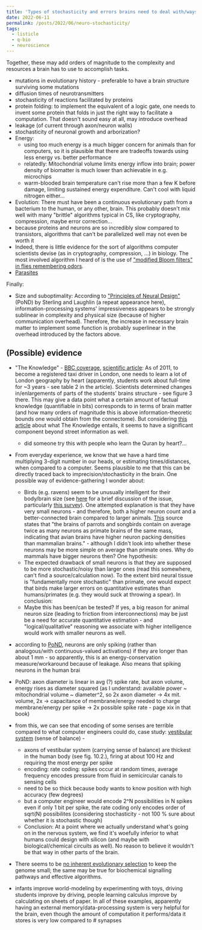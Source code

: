 ```yaml
---
title: 'Types of stochasticity and errors brains need to deal with/ways in which proteins in water are suboptimal for computation'
date: 2022-06-11
permalink: /posts/2022/06/neuro-stochasticity/
tags:
  - listicle
  - q-bio
  - neuroscience
---
```

Together, these may add orders of magnitude to the complexity and resources a brain has to use to accomplish tasks.
- mutations in evolutionary history - preferable to have a brain structure surviving some mutations
- diffusion times of neurotransmitters
- stochasticity of reactions facilitated by proteins
- protein folding: to implement the equivalent of a logic gate, one needs to invent some protein that folds in just the right way to facilitate a computation. That doesn't sound easy at all, may introduce overhead
- leakage (of current through axon/neuron walls)
- stochasticity of neuronal growth and arborization?
- Energy:
  - using too much energy is a much bigger concern for animals than for computers, so it is plausible that there are tradeoffs towards using less energy vs. better performance
  - relatedly: Mitochondrial volume limits energy inflow into brain; power density of biomatter is much lower than achievable in e.g. microchips
  - warm-blooded brain temperature can't rise more than a few K before damage, limiting sustained energy expenditure. Can't cool with liquid nitrogen either...
- Evolution: There must have been a continuous evolutionary path from a bacterium to the human, or any other, brain. This probably doesn't mix well with many "brittle" algorithms typical in CS, like cryptography, compression, maybe error correction...
- because proteins and neurons are so incredibly slow compared to transistors, algorithms that can't be parallelized well may not even be worth it
- Indeed, there is little evidence for the sort of algorithms computer scientists devise (as in cryptography, compression, ...) in biology. The most involved algorithm I heard of is the use of ["modified Bloom filters" in flies remembering odors](https://en.wikipedia.org/w/index.php?title=Bloom_filter&oldid=1087877900#Examples).
- [Parasites](https://slatestarcodex.com/blog_images/parasite_study.pdf)

Finally:
- Size and suboptimality: According to ["Principles of Neural Design"](https://mitpress.mit.edu/books/principles-neural-design) (PoND) by Sterling and Laughlin (a repeat appearance here), information-processing systems' impressiveness appears to be strongly sublinear in complexity and physical size (because of higher communication overhead). Therefore, the increase in necessary brain matter to implement some function is probably superlinear in the overhead introduced by the factors above.

(Possible) evidence
--------
- "The Knowledge" - [BBC coverage](https://mitpress.mit.edu/books/principles-neural-design), [scientific article](https://www.cell.com/current-biology/fulltext/S0960-9822(11)01267-X): As of 2011, to become a registered taxi driver in London, one needs to learn a lot of London geography by heart (apparently, students work about full-time for ~3 years - see table 2 in the article). Scientists determined changes in/enlargements of parts of the students' brains structure - see figure 3 there. This may give a data point what a certain amount of factual knowledge (quantifiable in bits) corresponds to in terms of brain matter (and how many orders of magnitude this is above information-theoretic bounds one would obtain from the connectome). But considering [this article](https://www.nytimes.com/2014/11/10/t-magazine/london-taxi-test-knowledge.html) about what The Knowledge entails, it seems to have a significant component beyond street information as well.
   - did someone try this with people who learn the Quran by heart?...
- From everyday experience, we know that we have a hard time multiplying 3-digit number in our heads, or estimating times/distances, when compared to a computer. Seems plausible to me that this can be directly traced back to imprecision/stochasticity in the brain. One possible way of evidence-gathering I wonder about:
    - Birds (e.g. ravens) seem to be unusually intelligent for their body/brain size (see [here](https://slatestarcodex.com/2019/03/25/neurons-and-intelligence-a-birdbrained-perspective/) for a brief discussion of the issue, particularly [this survey](https://aiimpacts.org/investigation-into-the-relationship-between-neuron-count-and-intelligence-across-differing-cortical-architectures/)). One attempted explanation is that they have very small neurons - and therefore, both a higher neuron count and a better-connected brain compared to larger animals. [This](https://arstechnica.com/science/2016/06/bird-brains-are-densewith-neurons/) source states that "the brains of parrots and songbirds contain on average twice as many neurons as primate brains of the same mass, indicating that avian brains have higher neuron packing densities than mammalian brains." - although I didn't look into whether these neurons may be more simple on average than primate ones. Why do mammals have bigger neurons then? One hypothesis:
    - The expected drawback of small neurons is that they are supposed to be more stochastic/noisy than larger ones (read this somewhere, can't find a source/calculation now). To the extent bird neural tissue is "fundamentally more stochastic" than primate, one would expect that birds make larger errors on quantitative estimates than humans/primates (e.g. they would suck at throwing a spear). In conclusion:
    - Maybe this has been/can be tested? If yes, a big reason for animal neuron size (leading to friction from interconnections) may be just be a need for accurate quantitative estimation - and "logical/qualitative" reasoning we associate with higher intelligence would work with smaller neurons as well.
- according to [PoND](https://mitpress.mit.edu/books/principles-neural-design), neurons are only spiking (rather than analogous/with continuous-valued activations) if they are longer than about 1 mm - so apparently, this is an energy-conservation measure/workaround because of leakage. Also means that spiking neurons in the human brai
- PoND: axon diameter is linear in avg (?) spike rate, but axon volume, energy rises as diameter squared (as I understand: available power ~ mitochondrial volume ~ diameter^2, so 2x axon diameter -> 4x mit. volume, 2x -> capacitance of membrane/energy needed to charge membrane/energy per spike -> 2x possible spike rate - page xix in that book)
- from this, we can see that encoding of some senses are terrible compared to what computer engineers could do, case study: [vestibular system](https://en.wikipedia.org/wiki/Vestibular_system) (sense of balance) -
    - axons of vestibular system (carrying sense of balance) are thickest in the human body (see fig. 10.2.), firing at about 100 Hz and requiring the most energy per spike
    - encoding: rate coding: spikes occur at random times, average frequency encodes pressure from fluid in semicircular canals to sensing cells
    - need to be so thick because body wants to know position with high accuracy (few degrees)
    - but a computer engineer would encode 2^N possibilities in N spikes even if only 1 bit per spike, the rate coding only encodes order of sqrt(N) possibilites (considering stochasticity - not 100 % sure about whether it is stochastic though)
    - Conclusion: At a point where we actually understand what's going on in the nervous system, we find it's woefully inferior to what humans could design with silicon (and maybe with biological/chemical circuits as well). No reason to believe it wouldn't be that way in other parts of the brain.

- There seems to be [no inherent evolutionary selection](https://en.wikipedia.org/w/index.php?title=Genome_size&oldid=1076325456#Variation_in_genome_size_and_gene_content) to keep the genome small; the same may be true for biochemical signalling pathways and effective algorithms.

- infants improve world-modeling by experimenting with toys, driving students improve by driving, people learning calculus improve by calculating on sheets of paper. In all of these examples, apparently having an external memory/data-processing system is very helpful for the brain, even though the amount of computation it performs/data it stores is very low compared to # synapses
